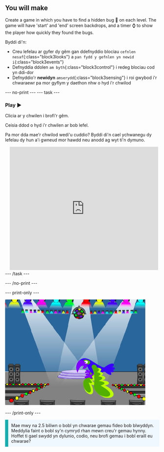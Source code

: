 ## You will make

Create a game in which you have to find a hidden bug 🐞 on each level. The game will have 'start' and 'end' screen backdrops, and a timer ⌚ to show the player how quickly they found the bugs.

Byddi di'n:
+ Creu lefelau ar gyfer dy gêm gan ddefnyddio blociau `cefnlen nesaf`{:class="block3looks"} a `pan fydd y gefnlen yn newid i`{:class="block3events"}
+ Defnyddia ddolen `am byth`{:class="block3control"} i redeg blociau cod yn ddi-dor
+ Defnyddio'r **newidyn** `amserydd`{:class="block3sensing"} i roi gwybod i'r chwaraewr pa mor gyflym y daethon nhw o hyd i'r chwilod

--- no-print --- --- task ---
### Play ▶️
<div style="display: flex; flex-wrap: wrap">
<div style="flex-basis: 200px; flex-grow: 1">  
Clicia ar y chwilen i brofi'r gêm.

Ceisia ddod o hyd i'r chwilen ar bob lefel.

Pa mor dda mae'r chwilod wedi'u cuddio? Byddi di'n cael ychwanegu dy lefelau dy hun a'i gwneud mor hawdd neu anodd ag wyt ti'n dymuno.

</div>
<div class="scratch-preview" style="margin-left: 15px;">
  <iframe allowtransparency="true" width="485" height="402" src="https://scratch.mit.edu/projects/embed/486719939/?autostart=false" frameborder="0"></iframe>
</div>
</div>
--- /task ---

--- /no-print ---

--- print-only ---

![Y prosiect gorffenedig.](images/showcase_static.png)

--- /print-only ---

<p style="border-left: solid; border-width:10px; border-color: #0faeb0; background-color: aliceblue; padding: 10px;">
Mae mwy na 2.5 biliwn o bobl yn chwarae gemau fideo bob blwyddyn. Meddylia faint o bobl sy'n cymryd rhan mewn creu'r gemau hynny. Hoffet ti gael swydd yn dylunio, codio, neu brofi gemau i bobl eraill eu chwarae? 
</p>
